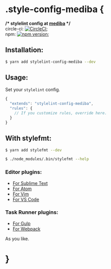 # .style-config-mediba {

**/\* stylelint config at [mediba](http://www.mediba.jp/) \*/**  
circle-ci: [![CircleCI](https://circleci.com/gh/uknmr/stylelint-config-mediba.svg?style=svg)](https://circleci.com/gh/uknmr/stylelint-config-mediba);  
npm: [![npm version](https://badge.fury.io/js/stylelint-config-mediba.svg)](https://badge.fury.io/js/stylelint-config-mediba);

## Installation:

```bash
$ yarn add stylelint-config-mediba --dev
```

## Usage:

Set your `stylelint` config.

```js
{
  "extends": "stylelint-config-mediba",
  "rules": {
    // If you customize rules, override here.
  }
}
```

## With stylefmt:

```bash
$ yarn add stylefmt --dev
```

```bash
$ ./node_modules/.bin/stylefmt --help
```

### Editor plugins:

- [For Sublime Text](https://github.com/dmnsgn/sublime-stylefmt)
- [For Atom](https://github.com/1000ch/atom-stylefmt)
- [For Vim](https://github.com/kewah/vim-stylefmt)
- [For VS Code](https://github.com/mrmlnc/vscode-stylefmt)

### Task Runner plugins:

- [For Gulp](https://github.com/morishitter/gulp-stylefmt)
- [For Webpack](https://github.com/tomasAlabes/stylefmt-loader)

As you like.

# }
